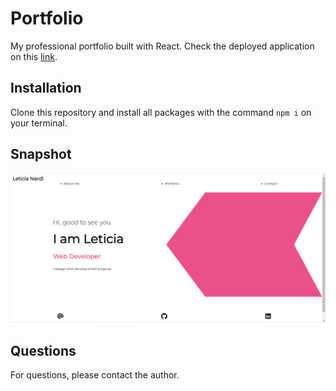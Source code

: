 # Portfolio

My professional portfolio built with React.
Check the deployed application on this [link](https://leticianardi.github.io/portfolio-react_leticia-nardi/).

## Installation

Clone this repository and install all packages with the command `npm i` on your terminal.

## Snapshot

<img src="./src/img/snapshot.png">

## Questions

For questions, please contact the author.

<!-- ssh-keygen -p [-P abobora.branca12] [-N] [-f /c/Users/letic/.ssh/id_ed25519] -->
